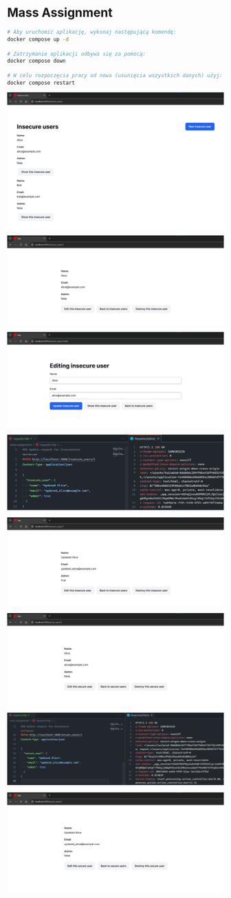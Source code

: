 # Mass Assignment

```bash
# Aby uruchomić aplikację, wykonaj następującą komendę:
docker compose up -d

# Zatrzymanie aplikacji odbywa się za pomocą:
docker compose down

# W celu rozpoczęcia pracy od nowa (usunięcia wszystkich danych) użyj:
docker compose restart
```

![Insecure Users](./screenshots/insecure-users.png)

![Insecure User](./screenshots/show-insecure-user.png)

![Edit Insecure User](./screenshots/edit-insecure-user.png)

![Edit Insecure User Request](./screenshots/update-insecure.png)

![Insecure User Updated](./screenshots/show-updated-insecure.png)

![Secure User Updated](./screenshots/show-secure.png)

![Edit Secure User Request](./screenshots/update-secure.png)

![Secure User Updated](./screenshots/show-updated-secure.png)
